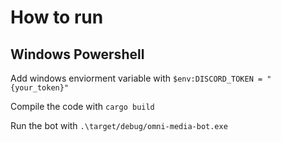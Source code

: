 # How to run

## Windows Powershell
Add windows enviorment variable with
```$env:DISCORD_TOKEN = "{your_token}"```

Compile the code with
```cargo build```

Run the bot with
```.\target/debug/omni-media-bot.exe```
